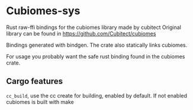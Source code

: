 # Cubiomes-sys
Rust raw-ffi bindings for the cubiomes library made by cubitect
Original library can be found in https://github.com/Cubitect/cubiomes

Bindings generated with bindgen. The crate also statically links cubiomes.

For usage you probably want the safe rust binding found in the cubiomes crate.

## Cargo features
``cc_build``, use the cc create for building, enabled by default. If not enabled
cubiomes is built with make